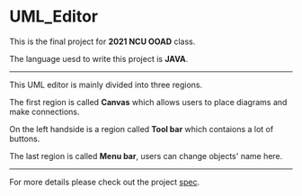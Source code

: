 # UML_Editor

This is the final project for **2021 NCU OOAD** class.

The language uesd to write this project is **JAVA**.

* * *

This UML editor is mainly divided into three regions.

The first region is called **Canvas** which allows users to place diagrams and make connections. 

On the left handside is a region called **Tool bar** which contaions a lot of buttons. 

The last region is called **Menu bar**, users can change objects' name here.

* * *

For more details please check out the project [spec](https://github.com/jyunkaichen/UML_Editor/blob/main/Case%20Study.pdf).
